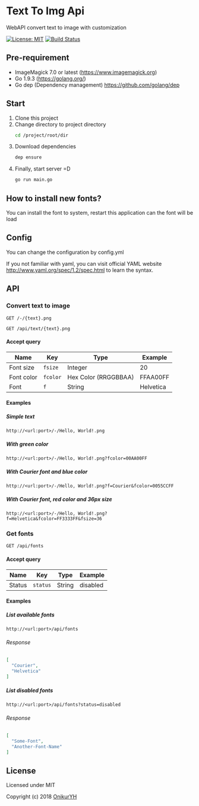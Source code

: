 # Text To Img Api

WebAPI convert text to image with customization

[![License: MIT](https://img.shields.io/badge/License-MIT-yellow.svg)](https://opensource.org/licenses/MIT)
[![Build Status](https://travis-ci.org/OnikurYH/text-to-img-api.svg?branch=master)](https://travis-ci.org/OnikurYH/text-to-img-api)

## Pre-requirement

- ImageMagick 7.0 or latest (<https://www.imagemagick.org>)
- Go 1.9.3 (<https://golang.org/>)
- Go dep (Dependency management) <https://github.com/golang/dep>

## Start

1. Clone this project
2. Change directory to project directory
    ```bash
    cd /project/root/dir
    ```
3. Download dependencies
    ```bash
    dep ensure
    ```
4. Finally, start server =D
    ```bash
    go run main.go
    ```

## How to install new fonts?

You can install the font to system, restart this application can the font will be load

## Config

You can change the configuration by config.yml

If you not familiar with yaml, you can visit official YAML website <http://www.yaml.org/spec/1.2/spec.html> to learn the syntax.

## API

### Convert text to image

`GET /-/{text}.png`

`GET /api/text/{text}.png`

#### Accept query

| Name     | Key         | Type                | Example |
|----------|-------------|---------------------|---------|
|Font size |`fsize`      |Integer              |20       |
|Font color|`fcolor`     |Hex Color (RRGGBBAA) |FFAA00FF |
|Font      |`f`          |String               |Helvetica|

#### Examples

##### Simple text

`http://<url:port>/-/Hello, World!.png`

##### With green color

`http://<url:port>/-/Hello, World!.png?fcolor=00AA00FF`

##### With Courier font and blue color

`http://<url:port>/-/Hello, World!.png?f=Courier&fcolor=0055CCFF`

##### With Courier font, red color and 36px size

`http://<url:port>/-/Hello, World!.png?f=Helvetica&fcolor=FF3333FF&fsize=36`

### Get fonts

`GET /api/fonts`

#### Accept query

| Name     | Key         | Type                | Example |
|----------|-------------|---------------------|---------|
|Status    |`status`     |String               |disabled |

#### Examples

##### List available fonts

`http://<url:port>/api/fonts`

###### Response

```json
[
  "Courier",
  "Helvetica"
]
```

##### List disabled fonts

`http://<url:port>/api/fonts?status=disabled`

###### Response

```json
[
  "Some-Font",
  "Another-Font-Name"
]
```

## License

Licensed under MIT

Copyright (c) 2018 [OnikurYH](https://github.com/OnikurYH)